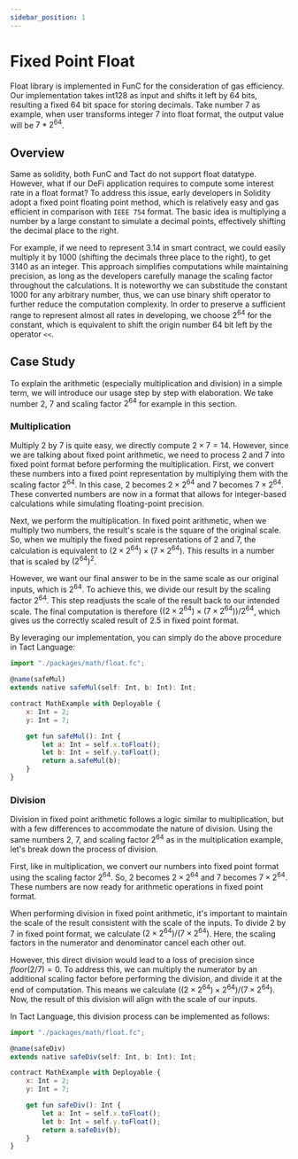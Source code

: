 ```yaml
---
sidebar_position: 1
---
```


# Fixed Point Float
Float library is implemented in FunC for the consideration of gas efficiency. Our implementation takes int128 as input and shifts it left by 64 bits, resulting a fixed $64$ bit space for storing decimals. Take number $7$ as example, when user transforms integer $7$ into float format, the output value will be $7*2^{64}$. 

## Overview
Same as solidity, both FunC and Tact do not support float datatype. However, what if our DeFi application requires to compute some interest rate in a float format? To address this issue, early developers in Solidity adopt a fixed point floating point method, which is relatively easy and gas efficient in comparison with `IEEE 754` format. The basic idea is multiplying a number by a large constant to simulate a decimal points, effectively shifting the decimal place to the right. 

For example, if we need to represent $3.14$ in smart contract, we could easily multiply it by $1000$ (shifting the decimals three place to the right), to get $3140$ as an integer. This approach simplifies computations while maintaining precision, as long as the developers carefully manage the scaling factor throughout the calculations. It is noteworthy we can substitude the constant $1000$ for any arbitrary number, thus, we can use binary shift operator to further reduce the computation complexity. In order to preserve a sufficient range to represent almost all rates in developing, we choose $2^{64}$ for the constant, which is equivalent to shift the origin number 64 bit left by the operator `<<`.

## Case Study
To explain the arithmetic (especially multiplication and division) in a simple term, we will introduce our usage step by step with elaboration. We take number $2$, $7$ and scaling factor $2^{64}$  for example in this section.

### Multiplication
Multiply $2$ by $7$ is quite easy, we directly compute $2 \times 7 = 14$. However, since we are talking about fixed point arithmetic, we need to process $2$ and $7$ into fixed point format before performing the multiplication. First, we convert these numbers into a fixed point representation by multiplying them with the scaling factor $2^{64}$. In this case, $2$ becomes $2 \times 2^{64}$ and $7$ becomes $7 \times 2^{64}$. These converted numbers are now in a format that allows for integer-based calculations while simulating floating-point precision.

Next, we perform the multiplication. In fixed point arithmetic, when we multiply two numbers, the result's scale is the square of the original scale. So, when we multiply the fixed point representations of $2$ and $7$, the calculation is equivalent to $(2 \times 2^{64}) \times (7 \times 2^{64})$. This results in a number that is scaled by $(2^{64})^2$.

However, we want our final answer to be in the same scale as our original inputs, which is $2^{64}$. To achieve this, we divide our result by the scaling factor $2^{64}$. This step readjusts the scale of the result back to our intended scale. The final computation is therefore $((2 \times 2^{64}) \times (7 \times 2^{64})) / 2^{64}$, which gives us the correctly scaled result of $2.5$ in fixed point format.

By leveraging our implementation, you can simply do the above procedure in Tact Language:

```js
import "./packages/math/float.fc";

@name(safeMul)
extends native safeMul(self: Int, b: Int): Int;

contract MathExample with Deployable {
    x: Int = 2;
    y: Int = 7;

    get fun safeMul(): Int {
        let a: Int = self.x.toFloat();
        let b: Int = self.y.toFloat();
        return a.safeMul(b);
    }
}
```

### Division

Division in fixed point arithmetic follows a logic similar to multiplication, but with a few differences to accommodate the nature of division. Using the same numbers $2$, $7$, and scaling factor $2^{64}$ as in the multiplication example, let's break down the process of division.

First, like in multiplication, we convert our numbers into fixed point format using the scaling factor $2^{64}$. So, $2$ becomes $2 \times 2^{64}$ and $7$ becomes $7 \times 2^{64}$. These numbers are now ready for arithmetic operations in fixed point format.

When performing division in fixed point arithmetic, it's important to maintain the scale of the result consistent with the scale of the inputs. To divide $2$ by $7$ in fixed point format, we calculate $(2 \times 2^{64}) / (7 \times 2^{64})$. Here, the scaling factors in the numerator and denominator cancel each other out.

However, this direct division would lead to a loss of precision since $floor(2 / 7) = 0$. To address this, we can multiply the numerator by an additional scaling factor before performing the division, and divide it at the end of computation. This means we calculate $((2 \times 2^{64}) \times 2^{64}) / (7 \times 2^{64})$. Now, the result of this division will align with the scale of our inputs.

In Tact Language, this division process can be implemented as follows:

```js
import "./packages/math/float.fc";

@name(safeDiv)
extends native safeDiv(self: Int, b: Int): Int;

contract MathExample with Deployable {
    x: Int = 2;
    y: Int = 7;

    get fun safeDiv(): Int {
        let a: Int = self.x.toFloat();
        let b: Int = self.y.toFloat();
        return a.safeDiv(b);
    }
}
```